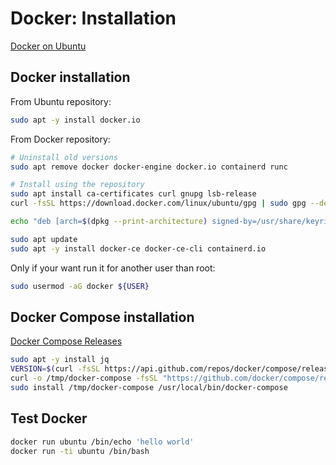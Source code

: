 # Docker: Installation

[Docker on Ubuntu](https://docs.docker.com/engine/install/ubuntu/)

## Docker installation

From Ubuntu repository:

```bash
sudo apt -y install docker.io
```

From Docker repository:

```bash
# Uninstall old versions
sudo apt remove docker docker-engine docker.io containerd runc

# Install using the repository
sudo apt install ca-certificates curl gnupg lsb-release
curl -fsSL https://download.docker.com/linux/ubuntu/gpg | sudo gpg --dearmor -o /usr/share/keyrings/docker-archive-keyring.gpg

echo "deb [arch=$(dpkg --print-architecture) signed-by=/usr/share/keyrings/docker-archive-keyring.gpg] https://download.docker.com/linux/ubuntu $(lsb_release -cs) stable" | sudo tee /etc/apt/sources.list.d/docker.list

sudo apt update
sudo apt -y install docker-ce docker-ce-cli containerd.io
```

Only if your want run it for another user than root:

```bash
sudo usermod -aG docker ${USER}
```

## Docker Compose installation

[Docker Compose Releases](https://github.com/docker/compose/releases)

```bash
sudo apt -y install jq
VERSION=$(curl -fsSL https://api.github.com/repos/docker/compose/releases/latest | jq -r '.name')
curl -o /tmp/docker-compose -fsSL "https://github.com/docker/compose/releases/download/${VERSION}/docker-compose-$(uname -s)-$(uname -m)"
sudo install /tmp/docker-compose /usr/local/bin/docker-compose
```

## Test Docker

```bash
docker run ubuntu /bin/echo 'hello world'
docker run -ti ubuntu /bin/bash
```

